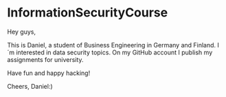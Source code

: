 # InformationSecurityCourse

Hey guys, 

This is Daniel, a student of Business Engineering in Germany and Finland. I´m interested in data security topics. On my GitHub account I publish my assignments for university. 

Have fun and happy hacking! 

Cheers, Daniel:)
